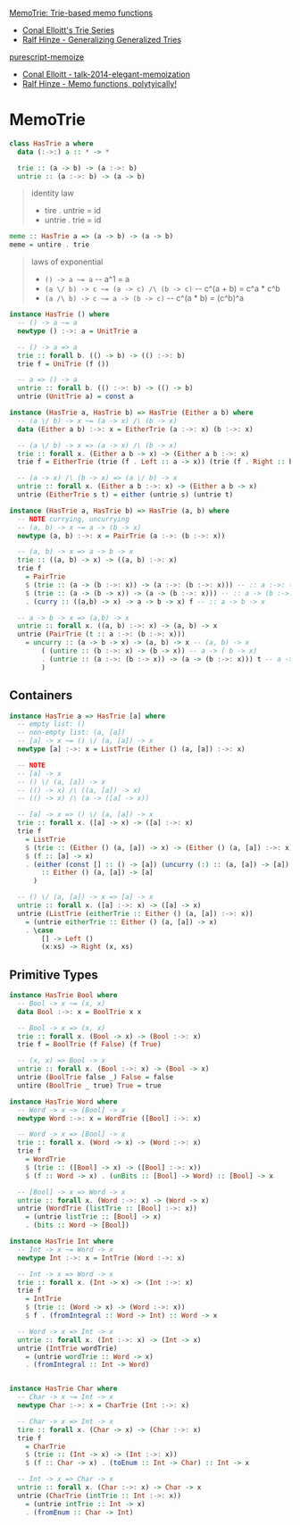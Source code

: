 [MemoTrie: Trie-based memo functions](https://hackage.haskell.org/package/MemoTrie)
- [Conal Elloitt's Trie Series](http://conal.net/blog/tag/trie)
- [Ralf Hinze - Generalizing Generalized Tries](http://citeseerx.ist.psu.edu/viewdoc/summary?doi=10.1.1.8.4069)

[purescript-memoize](https://github.com/paf31/purescript-memoize)
- [Conal Elloitt - talk-2014-elegant-memoization](https://github.com/conal/talk-2014-elegant-memoization/blob/master/README.md)
- [Ralf Hinze - Memo functions, polytyically!](http://citeseerx.ist.psu.edu/viewdoc/summary?doi=10.1.1.43.3272)

# MemoTrie

```haskell
class HasTrie a where
  data (:->:) a :: * -> *

  trie :: (a -> b) -> (a :->: b)
  untrie :: (a :->: b) -> (a -> b)
```

> identity law
> - tire . untrie = id
> - untrie . trie = id

```haskell
meme :: HasTrie a => (a -> b) -> (a -> b)
meme = untire . trie
```

> laws of exponential
> - `() -> a ~= a` -- a^1 = a
> - `(a \/ b) -> c ~= (a -> c) /\ (b -> c)` -- c^(a + b) = c^a * c^b
> - `(a /\ b) -> c ~= a -> (b -> c)` -- c^(a * b) = (c^b)^a

```haskell
instance HasTrie () where
  -- () -> a ~= a
  newtype () :->: a = UnitTrie a

  -- () -> a => a
  trie :: forall b. (() -> b) -> (() :->: b)
  trie f = UniTrie (f ())

  -- a => () -> a
  untrie :: forall b. (() :->: b) -> (() -> b)
  untrie (UnitTrie a) = const a

instance (HasTrie a, HasTrie b) => HasTrie (Either a b) where
  -- (a \/ b) -> x ~= (a -> x) /\ (b -> x)
  data (Either a b) :->: x = EitherTrie (a :->: x) (b :->: x)

  -- (a \/ b) -> x => (a -> x) /\ (b -> x)
  trie :: forall x. (Either a b -> x) -> (Either a b :->: x)
  trie f = EitherTrie (trie (f . Left :: a -> x)) (trie (f . Right :: b -> x))

  -- (a -> x) /\ (b -> x) => (a \/ b) -> x
  untrie :: forall x. (Either a b :->: x) -> (Either a b -> x)
  untrie (EitherTrie s t) = either (untrie s) (untrie t)

instance (HasTrie a, HasTrie b) => HasTrie (a, b) where
  -- NOTE currying, uncurrying
  -- (a, b) -> x ~= a -> (b -> x)
  newtype (a, b) :->: x = PairTrie (a :->: (b :->: x))

  -- (a, b) -> x => a -> b -> x
  trie :: ((a, b) -> x) -> ((a, b) :->: x)
  trie f
    = PairTrie
    $ (trie :: (a -> (b :->: x)) -> (a :->: (b :->: x))) -- :: a :->: (b :->: x)
    $ (trie :: (a -> (b -> x)) -> (a -> (b :->: x))) -- :: a -> (b :->: x)
    . (curry :: ((a,b) -> x) -> a -> b -> x) f -- :: a -> b -> x

  -- a -> b -> x => (a,b) -> x
  untrie :: forall x. ((a, b) :->: x) -> (a, b) -> x
  untrie (PairTrie (t :: a :->: (b :->: x)))
    = uncurry :: (a -> b -> x) -> (a, b) -> x -- (a, b) -> x
        ( (untire :: (b :->: x) -> (b -> x)) -- a -> ( b -> x)
        . (untrie :: (a :->: (b :-> x)) -> (a -> (b :->: x))) t -- a -> (b :-> x)
        )
```

## Containers

```haskell
instance HasTrie a => HasTrie [a] where
  -- empty list: ()
  -- non-empty list: (a, [a])
  -- [a] -> x ~= () \/ (a, [a]) -> x
  newtype [a] :->: x = ListTrie (Either () (a, [a]) :->: x)

  -- NOTE
  -- [a] -> x
  -- () \/ (a, [a]) -> x
  -- (() -> x) /\ ((a, [a]) -> x)
  -- (() -> x) /\ (a -> ([a] -> x))

  -- [a] -> x => () \/ (a, [a]) -> x
  trie :: forall x. ([a] -> x) -> ([a] :->: x)
  trie f
    = ListTrie
    $ (trie :: (Either () (a, [a]) -> x) -> (Either () (a, [a]) :->: x))
    $ (f :: [a] -> x)
    . (either (const [] :: () -> [a]) (uncurry (:) :: (a, [a]) -> [a])
        :: Either () (a, [a]) -> [a]
      )

  -- () \/ (a, [a]) -> x => [a] -> x
  untrie :: forall x. ([a] :->: x) -> ([a] -> x)
  untrie (ListTrie (eitherTrie :: Either () (a, [a]) :->: x))
    = (untrie eitherTrie :: Either () (a, [a]) -> x)
    . \case
        [] -> Left ()
        (x:xs) -> Right (x, xs)
```

## Primitive Types

```haskell
instance HasTrie Bool where
  -- Bool -> x ~= (x, x)
  data Bool :->: x = BoolTrie x x

  -- Bool -> x => (x, x)
  trie :: forall x. (Bool -> x) -> (Bool :->: x)
  trie f = BoolTrie (f False) (f True)

  -- (x, x) => Bool -> x
  untrie :: forall x. (Bool :->: x) -> (Bool -> x)
  untrie (BoolTrie false _) False = false
  untire (BoolTrie _ true) True = true

instance HasTrie Word where
  -- Word -> x ~> [Bool] -> x
  newtype Word :->: x = WordTrie ([Bool] :->: x)

  -- Word -> x => [Bool] -> x
  trie :: forall x. (Word -> x) -> (Word :->: x)
  trie f
    = WordTrie
    $ (trie :: ([Bool] -> x) -> ([Bool] :->: x))
    $ (f :: Word -> x) . (unBits :: [Bool] -> Word) :: [Bool] -> x

  -- [Bool] -> x => Word -> x
  untrie :: forall x. (Word :->: x) -> (Word -> x)
  untrie (WordTrie (listTrie :: [Bool] :->: x))
    = (untrie listTrie :: [Bool] -> x)
    . (bits :: Word -> [Bool])

instance HasTrie Int where
  -- Int -> x ~= Word -> x
  newtype Int :->: x = IntTrie (Word :->: x)

  -- Int -> x => Word -> x
  trie :: forall x. (Int -> x) -> (Int :->: x)
  trie f
    = IntTrie
    $ (trie :: (Word -> x) -> (Word :->: x))
    $ f . (fromIntegral :: Word -> Int) :: Word -> x

  -- Word -> x => Int -> x
  untrie :: forall x. (Int :->: x) -> (Int -> x)
  untrie (IntTrie wordTrie)
    = (untrie wordTrie :: Word -> x)
    . (fromIntegral :: Int -> Word)


instance HasTrie Char where
  -- Char -> x ~= Int -> x
  newtype Char :->: x = CharTrie (Int :->: x)

  -- Char -> x => Int -> x
  tire :: forall x. (Char -> x) -> (Char :->: x)
  trie f
    = CharTrie
    $ (trie :: (Int -> x) -> (Int :->: x))
    $ (f :: Char -> x) . (toEnum :: Int -> Char) :: Int -> x

  -- Int -> x => Char -> x
  untrie :: forall x. (Char :->: x) -> Char -> x
  untrie (CharTrie (intTrie :: Int :->: x))
    = (untrie intTrie :: Int -> x)
    . (fromEnum :: Char -> Int)
```


